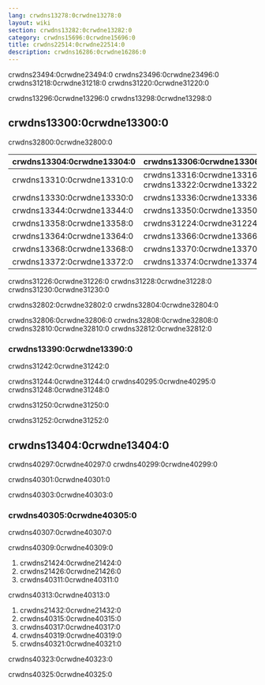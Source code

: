 ```yaml
---
lang: crwdns13278:0crwdne13278:0
layout: wiki
section: crwdns13282:0crwdne13282:0
category: crwdns15696:0crwdne15696:0
title: crwdns22514:0crwdne22514:0
description: crwdns16286:0crwdne16286:0
---
```


crwdns23494:0crwdne23494:0 crwdns23496:0crwdne23496:0 crwdns31218:0crwdne31218:0 crwdns31220:0crwdne31220:0

crwdns13296:0crwdne13296:0 crwdns13298:0crwdne13298:0

## crwdns13300:0crwdne13300:0
crwdns32800:0crwdne32800:0

| crwdns13304:0crwdne13304:0 | crwdns13306:0crwdne13306:0                            |
| -------------------------- | ----------------------------------------------------- |
| crwdns13310:0crwdne13310:0 | crwdns13316:0crwdne13316:0 crwdns13322:0crwdne13322:0 |
| crwdns13330:0crwdne13330:0 | crwdns13336:0crwdne13336:0                            |
| crwdns13344:0crwdne13344:0 | crwdns13350:0crwdne13350:0                            |
| crwdns13358:0crwdne13358:0 | crwdns31224:0crwdne31224:0                            |
| crwdns13364:0crwdne13364:0 | crwdns13366:0crwdne13366:0                            |
| crwdns13368:0crwdne13368:0 | crwdns13370:0crwdne13370:0                            |
| crwdns13372:0crwdne13372:0 | crwdns13374:0crwdne13374:0                            |

crwdns31226:0crwdne31226:0 crwdns31228:0crwdne31228:0 crwdns31230:0crwdne31230:0

crwdns32802:0crwdne32802:0 crwdns32804:0crwdne32804:0

crwdns32806:0crwdne32806:0 crwdns32808:0crwdne32808:0 crwdns32810:0crwdne32810:0 crwdns32812:0crwdne32812:0

### crwdns13390:0crwdne13390:0
crwdns31242:0crwdne31242:0

crwdns31244:0crwdne31244:0 crwdns40295:0crwdne40295:0 crwdns31248:0crwdne31248:0

crwdns31250:0crwdne31250:0

crwdns31252:0crwdne31252:0


## crwdns13404:0crwdne13404:0
crwdns40297:0crwdne40297:0 crwdns40299:0crwdne40299:0

crwdns40301:0crwdne40301:0

crwdns40303:0crwdne40303:0

### crwdns40305:0crwdne40305:0
crwdns40307:0crwdne40307:0

crwdns40309:0crwdne40309:0
1. crwdns21424:0crwdne21424:0
1. crwdns21426:0crwdne21426:0
1. crwdns40311:0crwdne40311:0

crwdns40313:0crwdne40313:0
1. crwdns21432:0crwdne21432:0
1. crwdns40315:0crwdne40315:0
1. crwdns40317:0crwdne40317:0
1. crwdns40319:0crwdne40319:0
1. crwdns40321:0crwdne40321:0

crwdns40323:0crwdne40323:0

 crwdns40325:0crwdne40325:0
